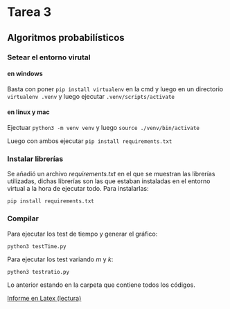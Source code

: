 # Tarea 3
## Algoritmos probabilísticos

### Setear el entorno virutal
#### en windows
Basta con poner `pip install virtualenv` en la cmd y luego en un directorio `virtualenv .venv` y luego ejecutar `.venv/scripts/activate`
#### en linux y mac
Ejectuar `python3 -m venv venv` y luego `source ./venv/bin/activate` 

Luego con ambos ejecutar `pip install requirements.txt`

### Instalar librerías
Se añadió un archivo *requirements.txt* en el que se muestran las librerías utilizadas, dichas librerías son las que estaban instaladas en el entorno virtual a la hora de ejecutar todo. Para instalarlas:
```
pip install requirements.txt
```

### Compilar
Para ejecutar los test de tiempo y generar el gráfico:
```
python3 testTime.py
```
Para ejecutar los test variando *m* y *k*:
```
python3 testratio.py
```

Lo anterior estando en la carpeta que contiene todos los códigos.

[Informe en Latex (lectura)](https://www.overleaf.com/read/nxwqhznpzmyc)
